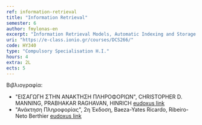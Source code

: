 ```yaml
---
ref: information-retrieval
title: "Information Retrieval"
semester: 6
author: fmylonas-en
excerpt: "Information Retrieval Models, Automatic Indexing and Storage of Information, Text Retrieval and Representation, Text Compression, Text Clustering, Indexing, Relevance Feedback, Web Search, Precision and Recall metrics, Inverted Files, Multimedia Document Retrieval."
uri: "https://e-class.ionio.gr/courses/DCS266/"
code: ΗΥ340
type: "Compulsory Specialisation H.I."
hours: 4
extra: 2L
ects: 5
---
```



Βιβλιογραφία: 
  - "ΕΙΣΑΓΩΓΗ ΣΤΗΝ ΑΝΑΚΤΗΣΗ ΠΛΗΡΟΦΟΡΙΩΝ", CHRISTOPHER D. MANNING, PRABHAKAR RAGHAVAN, HINRICH [eudoxus link](https://service.eudoxus.gr/search/#a/id:12532681/0)
  - "Ανάκτηση Πληροφορίας", 2η Έκδοση, Baeza-Yates Ricardo, Ribeiro-Neto Berthier [eudoxus link](https://service.eudoxus.gr/search/#a/id:41954965/0)
